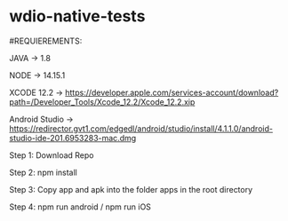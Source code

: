 # wdio-native-tests


#REQUIEREMENTS:

JAVA -> 1.8

NODE -> 14.15.1

XCODE 12.2 -> https://developer.apple.com/services-account/download?path=/Developer_Tools/Xcode_12.2/Xcode_12.2.xip

Android Studio -> https://redirector.gvt1.com/edgedl/android/studio/install/4.1.1.0/android-studio-ide-201.6953283-mac.dmg
 
Step 1:
Download Repo

Step 2:
npm install

Step 3:
Copy app and apk into the folder apps in the root directory

Step 4: 
npm run android / npm run iOS
